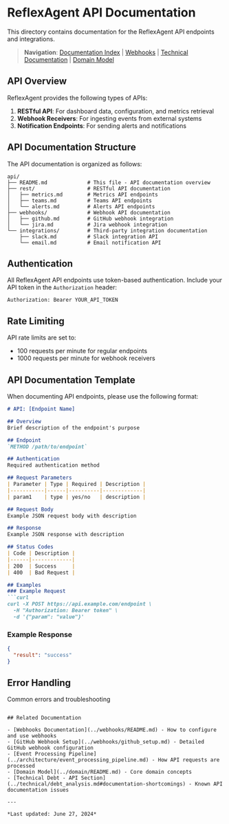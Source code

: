 # ReflexAgent API Documentation

This directory contains documentation for the ReflexAgent API endpoints and integrations.

> **Navigation**: [Documentation Index](../README.md) | [Webhooks](../webhooks/README.md) | [Technical Documentation](../technical/README.md) | [Domain Model](../domain/README.md)

## API Overview

ReflexAgent provides the following types of APIs:

1. **RESTful API**: For dashboard data, configuration, and metrics retrieval
2. **Webhook Receivers**: For ingesting events from external systems
3. **Notification Endpoints**: For sending alerts and notifications

## API Documentation Structure

The API documentation is organized as follows:

```
api/
├── README.md             # This file - API documentation overview
├── rest/                 # RESTful API documentation
│   ├── metrics.md        # Metrics API endpoints
│   ├── teams.md          # Teams API endpoints
│   └── alerts.md         # Alerts API endpoints
├── webhooks/             # Webhook API documentation
│   ├── github.md         # GitHub webhook integration
│   └── jira.md           # Jira webhook integration
└── integrations/         # Third-party integration documentation
    ├── slack.md          # Slack integration API
    └── email.md          # Email notification API
```

## Authentication

All ReflexAgent API endpoints use token-based authentication. Include your API token in the `Authorization` header:

```
Authorization: Bearer YOUR_API_TOKEN
```

## Rate Limiting

API rate limits are set to:
- 100 requests per minute for regular endpoints
- 1000 requests per minute for webhook receivers

## API Documentation Template

When documenting API endpoints, please use the following format:

```markdown
# API: [Endpoint Name]

## Overview
Brief description of the endpoint's purpose

## Endpoint
`METHOD /path/to/endpoint`

## Authentication
Required authentication method

## Request Parameters
| Parameter | Type | Required | Description |
|-----------|------|----------|-------------|
| param1    | type | yes/no   | description |

## Request Body
Example JSON request body with description

## Response
Example JSON response with description

## Status Codes
| Code | Description |
|------|-------------|
| 200  | Success     |
| 400  | Bad Request |

## Examples
### Example Request
```curl
curl -X POST https://api.example.com/endpoint \
  -H "Authorization: Bearer token" \
  -d '{"param": "value"}'
```

### Example Response
```json
{
  "result": "success"
}
```

## Error Handling
Common errors and troubleshooting
```

## Related Documentation

- [Webhooks Documentation](../webhooks/README.md) - How to configure and use webhooks
- [GitHub Webhook Setup](../webhooks/github_setup.md) - Detailed GitHub webhook configuration
- [Event Processing Pipeline](../architecture/event_processing_pipeline.md) - How API requests are processed
- [Domain Model](../domain/README.md) - Core domain concepts 
- [Technical Debt - API Section](../technical/debt_analysis.md#documentation-shortcomings) - Known API documentation issues

---

*Last updated: June 27, 2024* 